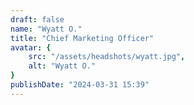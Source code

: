 ```yaml
---
draft: false
name: "Wyatt O."
title: "Chief Marketing Officer"
avatar: {
    src: "/assets/headshots/wyatt.jpg",
    alt: "Wyatt O."
}
publishDate: "2024-03-31 15:39"
---
```

